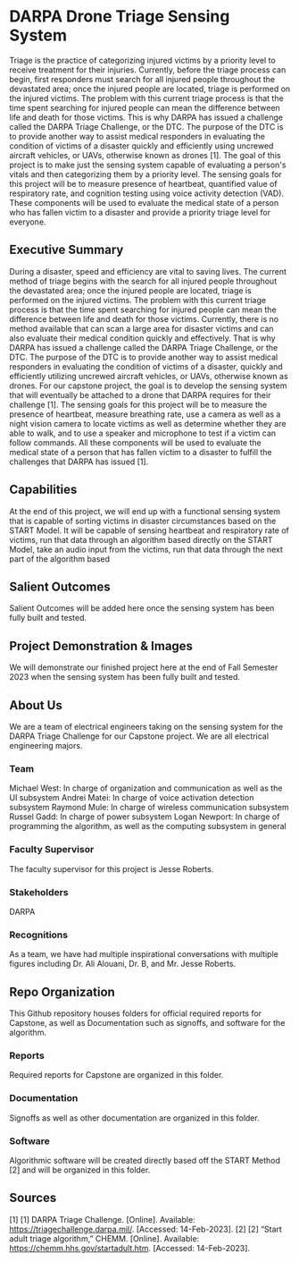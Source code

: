 # DARPA Drone Triage Sensing System

Triage is the practice of categorizing injured victims by a priority level to receive treatment for their injuries. Currently, before the triage process can begin, first responders must search for all injured people throughout the devastated area; once the injured people are located, triage is performed on the injured victims. The problem with this current triage process is that the time spent searching for injured people can mean the difference between life and death for those victims. This is why DARPA has issued a challenge called the DARPA Triage Challenge, or the DTC. The purpose of the DTC is to provide another way to assist medical responders in evaluating the condition of victims of a disaster quickly and efficiently using uncrewed aircraft vehicles, or UAVs, otherwise known as drones [1]. The goal of this project is to make just the sensing system capable of evaluating a person's vitals and then categorizing them by a priority level. The sensing goals for this project will be to measure presence of heartbeat, quantified value of respiratory rate, and cognition testing using voice activity detection (VAD). These components will be used to evaluate the medical state of a person who has fallen victim to a disaster and provide a priority triage level for everyone.


## Executive Summary

During a disaster, speed and efficiency are vital to saving lives. The current method of triage begins with the search for all injured people throughout the devastated area; once the injured people are located, triage is performed on the injured victims. The problem with this current triage process is that the time spent searching for injured people can mean the difference between life and death for those victims. Currently, there is no method available that can scan a large area for disaster victims and can also evaluate their medical condition quickly and effectively. That is why DARPA has issued a challenge called the DARPA Triage Challenge, or the DTC. 
The purpose of the DTC is to provide another way to assist medical responders in evaluating the condition of victims of a disaster, quickly and efficiently utilizing uncrewed aircraft vehicles, or UAVs, otherwise known as drones. For our capstone project, the goal is to develop the sensing system that will eventually be attached to a drone that DARPA requires for their challenge [1]. 
The sensing goals for this project will be to measure the presence of heartbeat, measure breathing rate, use a camera as well as a night vision camera to locate victims as well as determine whether they are able to walk, and to use a speaker and microphone to test if a victim can follow commands. All these components will be used to evaluate the medical state of a person that has fallen victim to a disaster to fulfill the challenges that DARPA has issued [1].



## Capabilities

At the end of this project, we will end up with a functional sensing system that is capable of sorting victims in disaster circumstances based on the START Model. It will be capable of sensing heartbeat and respiratory rate of victims, run that data through an algorithm based directly on the START Model, take an audio input from the victims, run that data through the next part of the algorithm based


## Salient Outcomes

Salient Outcomes will be added here once the sensing system has been fully built and tested. 


## Project Demonstration & Images

We will demonstrate our finished project here at the end of Fall Semester 2023 when the sensing system has been fully built and tested.

## About Us

We are a team of electrical engineers taking on the sensing system for the DARPA Triage Challenge for our Capstone project. We are all electrical engineering majors.

### Team

Michael West: In charge of organization and communication as well as the UI subsystem
Andrei Matei: In charge of voice activation detection subsystem
Raymond Mule: In charge of wireless communication subsystem
Russel Gadd: In charge of power subsystem
Logan Newport: In charge of programming the algorithm, as well as the computing subsystem in general

### Faculty Supervisor

The faculty supervisor for this project is Jesse Roberts.

### Stakeholders

DARPA

### Recognitions
As a team, we have had multiple inspirational conversations with multiple figures including Dr. Ali Alouani, Dr. B, and Mr. Jesse Roberts.

## Repo Organization

This Github repository houses folders for official required reports for Capstone, as well as Documentation such as signoffs, and software for the algorithm.


### Reports
Required reports for Capstone are organized in this folder.

### Documentation

Signoffs as well as other documentation are organized in this folder.

### Software

Algorithmic software will be created directly based off the START Method [2] and will be organized in this folder.

## Sources

[1] [1]	DARPA Triage Challenge. [Online]. Available: https://triagechallenge.darpa.mil/. [Accessed: 14-Feb-2023].
[2] [2]	“Start adult triage algorithm,” CHEMM. [Online]. Available: https://chemm.hhs.gov/startadult.htm. [Accessed: 14-Feb-2023].

